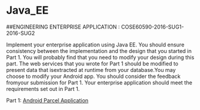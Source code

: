 # Java_EE
##ENGINEERING ENTERPRISE APPLICATION : COSE60590-2016-SUG1-2016-SUG2

Implement your enterprise application using Java EE. You should ensure consistency between the implementation and the design that you
started in Part 1. You will probably find that you need to modify your design during this part. The web services that you wrote for Part 1 should be modified to present data that isextracted at runtime from your database.You may choose to modify your Android app. You should consider the feedback fromyour submission for Part 1. Your enterprise application should meet the requirements set out in Part 1.

Part 1: [Android Parcel Application](https://github.com/GiovanniL19/Parcel-Delivery-System)
